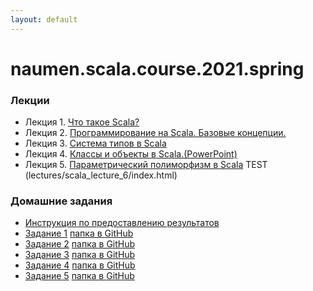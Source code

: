```yaml
---
layout: default
---
```

# naumen.scala.course.2021.spring

### Лекции

* Лекция 1. [Что такое Scala?](lectures/scala_lecture_1.html)
* Лекция 2. [Программирование на Scala. Базовые концепции.](lectures/scala_lecture_2.html)
* Лекция 3. [Система типов в Scala](lectures/scala_lecture_3.html)
* Лекция 4. [Классы и объекты в Scala.(PowerPoint)](lectures/scala_lecture_4.pptx)
* Лекция 5. [Параметрический полиморфизм в Scala](lectures/scala_lecture_5.html)
TEST (lectures/scala_lecture_6/index.html)

### Домашние задания
* [Инструкция по предоставлению результатов](https://github.com/naumen-student/naumen.scala.course.2021.spring#%D0%BF%D1%80%D0%B5%D0%B4%D0%BE%D1%81%D1%82%D0%B0%D0%B2%D0%BB%D0%B5%D0%BD%D0%B8%D0%B5-%D1%80%D0%B5%D0%B7%D1%83%D0%BB%D1%8C%D1%82%D0%B0%D1%82%D0%BE%D0%B2)
* [Задание 1](homeworks/homework_1/homework_1.md) [папка в GitHub](https://github.com/naumen-student/naumen.scala.course.2021.spring/tree/master/homeworks/homework_1)
* [Задание 2](homeworks/homework_2/homework_2.md) [папка в GitHub](https://github.com/naumen-student/naumen.scala.course.2021.spring/tree/master/homeworks/homework_2)
* [Задание 3](homeworks/homework_3/homework_3.md) [папка в GitHub](https://github.com/naumen-student/naumen.scala.course.2021.spring/tree/master/homeworks/homework_3)
* [Задание 4](homeworks/homework_4/homework_4.md) [папка в GitHub](https://github.com/naumen-student/naumen.scala.course.2021.spring/tree/master/homeworks/homework_4)
* [Задание 5](homeworks/homework_5/homework_5.md) [папка в GitHub](https://github.com/naumen-student/naumen.scala.course.2021.spring/tree/master/homeworks/homework_5)